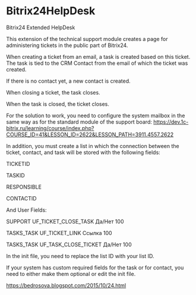 # Bitrix24HelpDesk
 Bitrix24 Extended HelpDesk
 
This extension of the technical support module creates a page for administering tickets in the public part of Bitrix24.

When creating a ticket from an email, a task is created based on this ticket. The task is tied to the CRM Contact from the email of which the ticket was created. 

If there is no contact yet, a new contact is created.

When closing a ticket, the task closes.

When the task is closed, the ticket closes.

For the solution to work, you need to configure the system mailbox in the same way as for the standard module of the support board: https://dev.1c-bitrix.ru/learning/course/index.php?COURSE_ID=41&LESSON_ID=2622&LESSON_PATH=3911.4557.2622

In addition, you must create a list in which the connection between the ticket, contact, and task will be stored with the following fields:

TICKETID

TASKID

RESPONSIBLE

CONTACTID


And User Fields:

SUPPORT	UF_TICKET_CLOSE_TASK	Да/Нет	100

TASKS_TASK	UF_TICKET_LINK	Ссылка	100

TASKS_TASK	UF_TASK_CLOSE_TICKET	Да/Нет	100


In the init file, you need to replace the list ID with your list ID.

If your system has custom required fields for the task or for contact, you need to either make them optional or edit the init file.
 
 https://bedrosova.blogspot.com/2015/10/24.html
